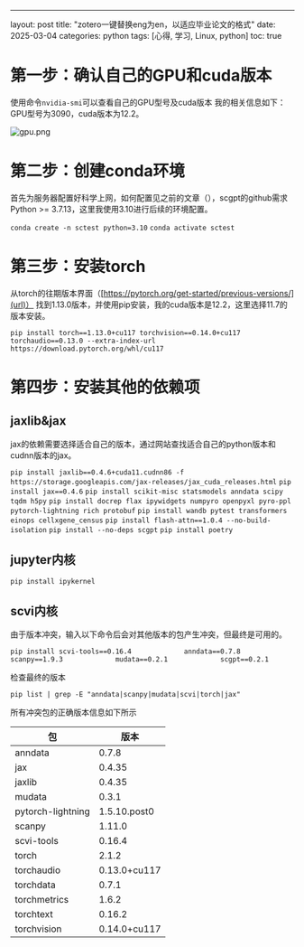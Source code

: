 ---
layout: post
title: "zotero一键替换eng为en，以适应毕业论文的格式"
date: 2025-03-04
categories: python
tags: [心得, 学习, Linux, python]
toc:  true


# 第一步：确认自己的GPU和cuda版本
使用命令`nvidia-smi`可以查看自己的GPU型号及cuda版本
我的相关信息如下：
GPU型号为3090，cuda版本为12.2。

![gpu.png](https://cdn.jsdelivr.net/gh/capablezzm/capablezzm.github.io@main/images/2025/3/1741154392838.png)

# 第二步：创建conda环境

首先为服务器配置好科学上网，如何配置见之前的文章（），scgpt的github需求Python >= 3.7.13，这里我使用3.10进行后续的环境配置。

`conda create -n sctest python=3.10`
`conda activate sctest`

# 第三步：安装torch
从torch的往期版本界面（[https://pytorch.org/get-started/previous-versions/](url)） 找到1.13.0版本，并使用pip安装，我的cuda版本是12.2，这里选择11.7的版本安装。

`pip install torch==1.13.0+cu117 torchvision==0.14.0+cu117 torchaudio==0.13.0 --extra-index-url https://download.pytorch.org/whl/cu117`

# 第四步：安装其他的依赖项
## jaxlib&jax

jax的依赖需要选择适合自己的版本，通过网站查找适合自己的python版本和cudnn版本的jax。

`pip install jaxlib==0.4.6+cuda11.cudnn86 -f https://storage.googleapis.com/jax-releases/jax_cuda_releases.html`
`pip install jax==0.4.6`
`pip install scikit-misc statsmodels anndata scipy tqdm h5py`
`pip install docrep flax ipywidgets numpyro openpyxl pyro-ppl pytorch-lightning rich protobuf`
`pip install wandb pytest transformers einops cellxgene_census`
`pip install flash-attn==1.0.4 --no-build-isolation`
`pip install --no-deps scgpt`
`pip install poetry`

## jupyter内核

`pip install ipykernel`

## scvi内核
由于版本冲突，输入以下命令后会对其他版本的包产生冲突，但最终是可用的。

`pip install scvi-tools==0.16.4             anndata==0.7.8             scanpy==1.9.3             mudata==0.2.1             scgpt==0.2.1`

检查最终的版本

`pip list | grep -E "anndata|scanpy|mudata|scvi|torch|jax"`

 所有冲突包的正确版本信息如下所示             


| 包 | 版本 |
| --- | --- |
| anndata |  0.7.8 |
| jax     |  0.4.35 |
| jaxlib  |  0.4.35 |  
| mudata  | 0.3.1 |  
| pytorch-lightning |1.5.10.post0|  
| scanpy  | 1.11.0|  
| scvi-tools  |0.16.4|  
| torch    | 2.1.2|  
| torchaudio  | 0.13.0+cu117|  
| torchdata    | 0.7.1 |  
| torchmetrics   | 1.6.2|  
| torchtext   |  0.16.2|  
| torchvision   | 0.14.0+cu117|  

                 
                 
       
                 
              
                 
            
         
            
             
          
